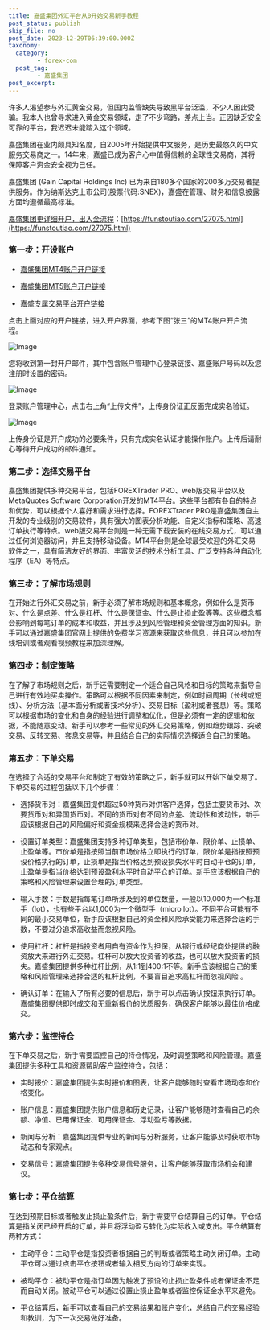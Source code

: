 ```yaml
---
title: 嘉盛集团外汇平台从0开始交易新手教程
post_status: publish
skip_file: no
post_date: 2023-12-29T06:39:00.000Z
taxonomy:
  category:
        - forex-com
  post_tag:
        - 嘉盛集团
post_excerpt: 
---
```

许多人渴望参与外汇黄金交易，但国内监管缺失导致黑平台泛滥，不少人因此受骗。我本人也曾寻求进入黄金交易领域，走了不少弯路，差点上当。正因缺乏安全可靠的平台，我迟迟未能踏入这个领域。

嘉盛集团在业内颇具知名度，自2005年开始提供中文服务，是历史最悠久的中文服务交易商之一。14年来，嘉盛已成为客户心中值得信赖的全球性交易商，其将保障客户资金安全视为己任。

嘉盛集团 (Gain Capital Holdings Inc) 已为来自180多个国家的200多万交易者提供服务。作为纳斯达克上市公司(股票代码:SNEX)，嘉盛在管理、财务和信息披露方面均遵循最高标准。

[嘉盛集团更详细开户，出入金流程](https://funstoutiao.com/27075.html)：[https://funstoutiao.com/27075.html](https://funstoutiao.com/27075.html)

### 第一步：开设账户

* [嘉盛集团MT4账户开户链接](https://s.ssgg.net/jsmt4)

* [嘉盛集团MT5账户开户链接](https://s.ssgg.net/jsmt5)

* [嘉盛专属交易平台开户链接](https://s.ssgg.net/js)

点击上面对应的开户链接，进入开户界面，参考下图“张三”的MT4账户开户流程。

![Image](https://prod-files-secure.s3.us-west-2.amazonaws.com/39ed1227-6d7d-4570-be36-9ccd4a2c4241/7a167aea-686b-400d-af59-4e18eb607a40/640.png?X-Amz-Algorithm=AWS4-HMAC-SHA256&X-Amz-Content-Sha256=UNSIGNED-PAYLOAD&X-Amz-Credential=ASIAZI2LB466RW324LO2%2F20251029%2Fus-west-2%2Fs3%2Faws4_request&X-Amz-Date=20251029T101311Z&X-Amz-Expires=3600&X-Amz-Security-Token=IQoJb3JpZ2luX2VjEBoaCXVzLXdlc3QtMiJGMEQCIDaP%2Fgeoy4l%2BYA9Uac%2BaL6ypZ%2FLY9R3VpUzAR78olDPqAiASIkMCRIRM8VXl6x%2F8tskgTmV%2FPXxHsYSz%2BqgaRsR6sCqIBAjT%2F%2F%2F%2F%2F%2F%2F%2F%2F%2F8BEAAaDDYzNzQyMzE4MzgwNSIMZ540OembD6AznCQlKtwDBL4X%2FfgESGjjdUF7ZRNFxBYvAjlOsdsUWD2EacMsOHXess3Qhb4vpoyp5M%2FYxE08qc91rJ9Ht2sOYrnxce%2F9fpzz0mDL02U8MNjtIbJ9xypZeW%2BNx0lbm9K1lqJANLxgtNIDZgyS4gs8T7fvCDxufOIYi8pXO2T7deFYE%2Bn3jBMNdd%2FcgjJx2OGL5v5BIWcmwDhX9wM6X68XezfW7zvH3crdgw6pgjrkc5C0VaUALvMvyIEM08%2F0qNBHJ3FEN5XdSQWYRYH6Wt88Fr%2BvE4zno4NeOYF8hOC%2ButP9DC5aLX2UE1Ns0CEqe%2B05AyZOVWbkmeOCAFZjXpk8ueW9RhY082U44TnV83dsz3G%2FpvOjfRsLz3%2FrLvfiIRUg57xYhFLkDpReKPi5CWthQUm22Bh7b4yPd1891ql%2FzO31zl95TBKwB0lWJpDnTsQxz%2F0HDi%2BPCVd2xSRADCH1Ey6vMK4UxAVwfMIs6eAYL5OXbCoqpBGVfjl7ZcoVBmnTmdobiYyZPsugZFx6gVzwaadg%2Fm%2BKdxtLfuGncIHDXWo1%2Bf1Iz%2FmuqGAE3e%2Be0mU%2FucS%2F6Pj1UlUyxM0mj8Jq%2F4lgxtPYEARD31ojBoNG5FLMEZuIBlIgYSzXvpVXsG%2BXQJQwnMqHyAY6pgFtOaXAMdx%2F77ioil0xnefCoG6teEEqRpddG92cNq3a0cQCqoev6wON%2F6jbCGuIS6SoiIEDkaWbve98M6axnZBxfoSIkPhNUXxw43XsMcpwGgA57YmhVyXRZqzQqJJu5xRylBKH1KsQ4Jvi%2FsNzawasBqJgtFqLYn2b2jW95AImV3dAJofE3K2YFwH1GiOESDmE4uvTQ7MF3QMLtiDhtuThXAzHfFuT&X-Amz-Signature=962b9455522eb6f726b050fbab4138137a1cc8684e1b1fcd3369c2a0b6da116a&X-Amz-SignedHeaders=host&x-amz-checksum-mode=ENABLED&x-id=GetObject)

您将收到第一封开户邮件，其中包含账户管理中心登录链接、嘉盛账户号码以及您注册时设置的密码。

![Image](https://prod-files-secure.s3.us-west-2.amazonaws.com/39ed1227-6d7d-4570-be36-9ccd4a2c4241/eaa1c6b3-2877-4284-a0e1-530e222c27fb/image.png?X-Amz-Algorithm=AWS4-HMAC-SHA256&X-Amz-Content-Sha256=UNSIGNED-PAYLOAD&X-Amz-Credential=ASIAZI2LB466RW324LO2%2F20251029%2Fus-west-2%2Fs3%2Faws4_request&X-Amz-Date=20251029T101311Z&X-Amz-Expires=3600&X-Amz-Security-Token=IQoJb3JpZ2luX2VjEBoaCXVzLXdlc3QtMiJGMEQCIDaP%2Fgeoy4l%2BYA9Uac%2BaL6ypZ%2FLY9R3VpUzAR78olDPqAiASIkMCRIRM8VXl6x%2F8tskgTmV%2FPXxHsYSz%2BqgaRsR6sCqIBAjT%2F%2F%2F%2F%2F%2F%2F%2F%2F%2F8BEAAaDDYzNzQyMzE4MzgwNSIMZ540OembD6AznCQlKtwDBL4X%2FfgESGjjdUF7ZRNFxBYvAjlOsdsUWD2EacMsOHXess3Qhb4vpoyp5M%2FYxE08qc91rJ9Ht2sOYrnxce%2F9fpzz0mDL02U8MNjtIbJ9xypZeW%2BNx0lbm9K1lqJANLxgtNIDZgyS4gs8T7fvCDxufOIYi8pXO2T7deFYE%2Bn3jBMNdd%2FcgjJx2OGL5v5BIWcmwDhX9wM6X68XezfW7zvH3crdgw6pgjrkc5C0VaUALvMvyIEM08%2F0qNBHJ3FEN5XdSQWYRYH6Wt88Fr%2BvE4zno4NeOYF8hOC%2ButP9DC5aLX2UE1Ns0CEqe%2B05AyZOVWbkmeOCAFZjXpk8ueW9RhY082U44TnV83dsz3G%2FpvOjfRsLz3%2FrLvfiIRUg57xYhFLkDpReKPi5CWthQUm22Bh7b4yPd1891ql%2FzO31zl95TBKwB0lWJpDnTsQxz%2F0HDi%2BPCVd2xSRADCH1Ey6vMK4UxAVwfMIs6eAYL5OXbCoqpBGVfjl7ZcoVBmnTmdobiYyZPsugZFx6gVzwaadg%2Fm%2BKdxtLfuGncIHDXWo1%2Bf1Iz%2FmuqGAE3e%2Be0mU%2FucS%2F6Pj1UlUyxM0mj8Jq%2F4lgxtPYEARD31ojBoNG5FLMEZuIBlIgYSzXvpVXsG%2BXQJQwnMqHyAY6pgFtOaXAMdx%2F77ioil0xnefCoG6teEEqRpddG92cNq3a0cQCqoev6wON%2F6jbCGuIS6SoiIEDkaWbve98M6axnZBxfoSIkPhNUXxw43XsMcpwGgA57YmhVyXRZqzQqJJu5xRylBKH1KsQ4Jvi%2FsNzawasBqJgtFqLYn2b2jW95AImV3dAJofE3K2YFwH1GiOESDmE4uvTQ7MF3QMLtiDhtuThXAzHfFuT&X-Amz-Signature=9adf7d315d85439eed5134f151b0cb165ad2c7d0743c855f2e6737e1413d8057&X-Amz-SignedHeaders=host&x-amz-checksum-mode=ENABLED&x-id=GetObject)

登录账户管理中心，点击右上角“上传文件”，上传身份证正反面完成实名验证。

![Image](https://prod-files-secure.s3.us-west-2.amazonaws.com/39ed1227-6d7d-4570-be36-9ccd4a2c4241/54090639-09fc-46b4-a135-e0289f707147/image.png?X-Amz-Algorithm=AWS4-HMAC-SHA256&X-Amz-Content-Sha256=UNSIGNED-PAYLOAD&X-Amz-Credential=ASIAZI2LB466RW324LO2%2F20251029%2Fus-west-2%2Fs3%2Faws4_request&X-Amz-Date=20251029T101311Z&X-Amz-Expires=3600&X-Amz-Security-Token=IQoJb3JpZ2luX2VjEBoaCXVzLXdlc3QtMiJGMEQCIDaP%2Fgeoy4l%2BYA9Uac%2BaL6ypZ%2FLY9R3VpUzAR78olDPqAiASIkMCRIRM8VXl6x%2F8tskgTmV%2FPXxHsYSz%2BqgaRsR6sCqIBAjT%2F%2F%2F%2F%2F%2F%2F%2F%2F%2F8BEAAaDDYzNzQyMzE4MzgwNSIMZ540OembD6AznCQlKtwDBL4X%2FfgESGjjdUF7ZRNFxBYvAjlOsdsUWD2EacMsOHXess3Qhb4vpoyp5M%2FYxE08qc91rJ9Ht2sOYrnxce%2F9fpzz0mDL02U8MNjtIbJ9xypZeW%2BNx0lbm9K1lqJANLxgtNIDZgyS4gs8T7fvCDxufOIYi8pXO2T7deFYE%2Bn3jBMNdd%2FcgjJx2OGL5v5BIWcmwDhX9wM6X68XezfW7zvH3crdgw6pgjrkc5C0VaUALvMvyIEM08%2F0qNBHJ3FEN5XdSQWYRYH6Wt88Fr%2BvE4zno4NeOYF8hOC%2ButP9DC5aLX2UE1Ns0CEqe%2B05AyZOVWbkmeOCAFZjXpk8ueW9RhY082U44TnV83dsz3G%2FpvOjfRsLz3%2FrLvfiIRUg57xYhFLkDpReKPi5CWthQUm22Bh7b4yPd1891ql%2FzO31zl95TBKwB0lWJpDnTsQxz%2F0HDi%2BPCVd2xSRADCH1Ey6vMK4UxAVwfMIs6eAYL5OXbCoqpBGVfjl7ZcoVBmnTmdobiYyZPsugZFx6gVzwaadg%2Fm%2BKdxtLfuGncIHDXWo1%2Bf1Iz%2FmuqGAE3e%2Be0mU%2FucS%2F6Pj1UlUyxM0mj8Jq%2F4lgxtPYEARD31ojBoNG5FLMEZuIBlIgYSzXvpVXsG%2BXQJQwnMqHyAY6pgFtOaXAMdx%2F77ioil0xnefCoG6teEEqRpddG92cNq3a0cQCqoev6wON%2F6jbCGuIS6SoiIEDkaWbve98M6axnZBxfoSIkPhNUXxw43XsMcpwGgA57YmhVyXRZqzQqJJu5xRylBKH1KsQ4Jvi%2FsNzawasBqJgtFqLYn2b2jW95AImV3dAJofE3K2YFwH1GiOESDmE4uvTQ7MF3QMLtiDhtuThXAzHfFuT&X-Amz-Signature=8b30aa63f743ba9b8d4f910654fa2d19f14f17f0dfb70878147a296b92687f71&X-Amz-SignedHeaders=host&x-amz-checksum-mode=ENABLED&x-id=GetObject)

上传身份证是开户成功的必要条件，只有完成实名认证才能操作账户。上传后请耐心等待开户成功的邮件通知。

### 第二步：选择交易平台

嘉盛集团提供多种交易平台，包括FOREXTrader PRO、web版交易平台以及MetaQuotes Software Corporation开发的MT4平台。这些平台都有各自的特点和优势，可以根据个人喜好和需求进行选择。FOREXTrader PRO是嘉盛集团自主开发的专业级别的交易软件，具有强大的图表分析功能、自定义指标和策略、高速订单执行等特点。web版交易平台则是一种无需下载安装的在线交易方式，可以通过任何浏览器访问，并且支持移动设备。MT4平台则是全球最受欢迎的外汇交易软件之一，具有简洁友好的界面、丰富灵活的技术分析工具、广泛支持各种自动化程序（EA）等特点。

### 第三步：了解市场规则

在开始进行外汇交易之前，新手必须了解市场规则和基本概念，例如什么是货币对、什么是点差、什么是杠杆、什么是保证金、什么是止损止盈等等。这些概念都会影响到每笔订单的成本和收益，并且涉及到风险管理和资金管理方面的知识。新手可以通过嘉盛集团官网上提供的免费学习资源来获取这些信息，并且可以参加在线培训或者观看视频教程来加深理解。

### 第四步：制定策略

在了解了市场规则之后，新手还需要制定一个适合自己风格和目标的策略来指导自己进行有效地买卖操作。策略可以根据不同因素来制定，例如时间周期（长线或短线）、分析方法（基本面分析或者技术分析）、交易目标（盈利或者套息）等。策略可以根据市场的变化和自身的经验进行调整和优化，但是必须有一定的逻辑和依据，不能随意变动。新手可以参考一些常见的外汇交易策略，例如趋势跟踪、突破交易、反转交易、套息交易等，并且结合自己的实际情况选择适合自己的策略。

### 第五步：下单交易

在选择了合适的交易平台和制定了有效的策略之后，新手就可以开始下单交易了。下单交易的过程包括以下几个步骤：

* 选择货币对：嘉盛集团提供超过50种货币对供客户选择，包括主要货币对、次要货币对和异国货币对。不同的货币对有不同的点差、流动性和波动性，新手应该根据自己的风险偏好和资金规模来选择合适的货币对。

* 设置订单类型：嘉盛集团支持多种订单类型，包括市价单、限价单、止损单、止盈单等。市价单是指按照当前市场价格立即执行的订单，限价单是指按照预设价格执行的订单，止损单是指当价格达到预设损失水平时自动平仓的订单，止盈单是指当价格达到预设盈利水平时自动平仓的订单。新手应该根据自己的策略和风险管理来设置合理的订单类型。

* 输入手数：手数是指每笔订单所涉及到的单位数量，一般以10,000为一个标准手（lot），也有些平台以1,000为一个微型手（micro lot）。不同平台可能有不同的最小交易单位，新手应该根据自己的资金和风险承受能力来选择合适的手数，不要过分追求高收益而忽视风险。

* 使用杠杆：杠杆是指投资者用自有资金作为担保，从银行或经纪商处提供的融资放大来进行外汇交易。杠杆可以放大投资者的收益，也可以放大投资者的损失。嘉盛集团提供多种杠杆比例，从1:1到400:1不等。新手应该根据自己的策略和风险管理来选择合适的杠杆比例，不要盲目追求高杠杆而忽视风险 。

* 确认订单：在输入了所有必要的信息后，新手可以点击确认按钮来执行订单。嘉盛集团提供即时成交和无重新报价的优质服务，确保客户能够以最佳价格成交。

### 第六步：监控持仓

在下单交易之后，新手需要监控自己的持仓情况，及时调整策略和风险管理。嘉盛集团提供多种工具和资源帮助客户监控持仓，包括：

* 实时报价：嘉盛集团提供实时报价和图表，让客户能够随时查看市场动态和价格变化。

* 账户信息：嘉盛集团提供账户信息和历史记录，让客户能够随时查看自己的余额、净值、已用保证金、可用保证金、浮动盈亏等数据。

* 新闻与分析：嘉盛集团提供专业的新闻与分析服务，让客户能够及时获取市场动态和专家观点。

* 交易信号：嘉盛集团提供多种交易信号服务，让客户能够获取市场机会和建议。

### 第七步：平仓结算

在达到预期目标或者触发止损止盈条件后，新手需要平仓结算自己的订单。平仓结算是指关闭已经开启的订单，并且将浮动盈亏转化为实际收入或支出。平仓结算有两种方式：

* 主动平仓：主动平仓是指投资者根据自己的判断或者策略主动关闭订单。主动平仓可以通过点击平仓按钮或者输入相反方向的订单来实现。

* 被动平仓：被动平仓是指订单因为触发了预设的止损止盈条件或者保证金不足而自动关闭。被动平仓可以通过设置止损止盈单或者监控保证金水平来避免。

* 平仓结算后，新手可以查看自己的交易结果和账户变化，总结自己的交易经验和教训，为下一次交易做好准备。
